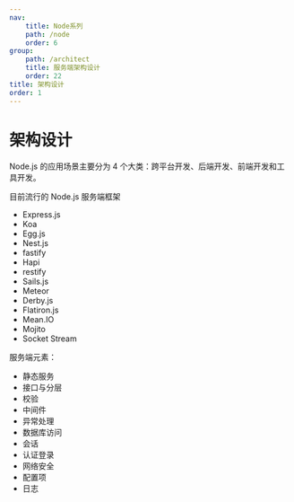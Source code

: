 ```yaml
---
nav:
    title: Node系列
    path: /node
    order: 6
group:
    path: /architect
    title: 服务端架构设计
    order: 22
title: 架构设计
order: 1
---
```


# 架构设计

Node.js 的应用场景主要分为 4 个大类：跨平台开发、后端开发、前端开发和工具开发。

目前流行的 Node.js 服务端框架

- Express.js
- Koa
- Egg.js
- Nest.js
- fastify
- Hapi
- restify
- Sails.js
- Meteor
- Derby.js
- Flatiron.js
- Mean.IO
- Mojito
- Socket Stream

服务端元素：

- 静态服务
- 接口与分层
- 校验
- 中间件
- 异常处理
- 数据库访问
- 会话
- 认证登录
- 网络安全
- 配置项
- 日志
